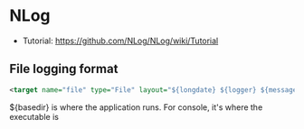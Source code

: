 # NLog

* Tutorial: https://github.com/NLog/NLog/wiki/Tutorial

## File logging format

```xml
<target name="file" type="File" layout="${longdate} ${logger} ${message} ${exception:format=tostring}" fileName="${basedir}/App_Data/nlog/mimarketweb-${shortdate}.log" archiveFileName="${basedir}/App_Data/nlog/log.{#}.txt" maxArchiveFiles="7" concurrentWrites="true" keepFileOpen="false" />
```

${basedir} is where the application runs. For console, it's where the executable is

